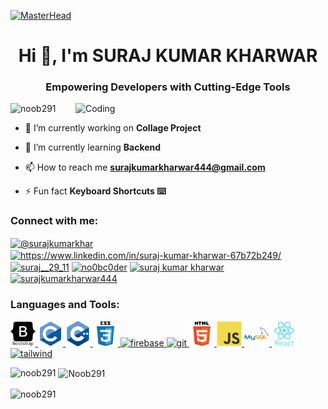 [![MasterHead](https://careers.dft.gov.uk/wp-content/uploads/2022/10/DVLA-Software-Developer-Blog-Banner.png)]()

<h1 align="center">Hi 👋, I'm SURAJ KUMAR KHARWAR</h1>
<h3 align="center">Empowering Developers with Cutting-Edge Tools</h3>


<img align="right" alt="Coding" width="400" src="https://media4.giphy.com/media/Rpl1sod1vCXK0L2SUN/giphy.gif?cid=ecf05e47cm16ehugftm799gd4faju7y42z8cato3f0iorxq7&ep=v1_gifs_related&rid=giphy.gif&ct=g">

<p align="left"> <img src="https://komarev.com/ghpvc/?username=noob291&label=Profile%20views&color=0e75b6&style=flat" alt="noob291" /> </p>

- 🔭 I’m currently working on **Collage Project**

- 🌱 I’m currently learning **Backend**

- 📫 How to reach me **surajkumarkharwar444@gmail.com**

- ⚡ Fun fact **Keyboard Shortcuts ⌨️**

<h3 align="left">Connect with me:</h3>
<p align="left">
<a href="https://twitter.com/@surajkumarkhar" target="blank"><img align="center" src="https://raw.githubusercontent.com/rahuldkjain/github-profile-readme-generator/master/src/images/icons/Social/twitter.svg" alt="@surajkumarkhar" height="30" width="40" /></a>
<a href="https://linkedin.com/in/https://www.linkedin.com/in/suraj-kumar-kharwar-67b72b249/" target="blank"><img align="center" src="https://raw.githubusercontent.com/rahuldkjain/github-profile-readme-generator/master/src/images/icons/Social/linked-in-alt.svg" alt="https://www.linkedin.com/in/suraj-kumar-kharwar-67b72b249/" height="30" width="40" /></a>
<a href="https://instagram.com/suraj__29_11" target="blank"><img align="center" src="https://raw.githubusercontent.com/rahuldkjain/github-profile-readme-generator/master/src/images/icons/Social/instagram.svg" alt="suraj__29_11" height="30" width="40" /></a>
<a href="https://www.codechef.com/users/no0bc0der" target="blank"><img align="center" src="https://cdn.jsdelivr.net/npm/simple-icons@3.1.0/icons/codechef.svg" alt="no0bc0der" height="30" width="40" /></a>
<a href="https://www.leetcode.com/suraj kumar kharwar" target="blank"><img align="center" src="https://raw.githubusercontent.com/rahuldkjain/github-profile-readme-generator/master/src/images/icons/Social/leet-code.svg" alt="suraj kumar kharwar" height="30" width="40" /></a>
<a href="https://auth.geeksforgeeks.org/user/surajkumarkharwar444" target="blank"><img align="center" src="https://raw.githubusercontent.com/rahuldkjain/github-profile-readme-generator/master/src/images/icons/Social/geeks-for-geeks.svg" alt="surajkumarkharwar444" height="30" width="40" /></a>
</p>

<h3 align="left">Languages and Tools:</h3>
<p align="left"> <a href="https://getbootstrap.com" target="_blank" rel="noreferrer"> <img src="https://raw.githubusercontent.com/devicons/devicon/master/icons/bootstrap/bootstrap-plain-wordmark.svg" alt="bootstrap" width="40" height="40"/> </a> <a href="https://www.cprogramming.com/" target="_blank" rel="noreferrer"> <img src="https://raw.githubusercontent.com/devicons/devicon/master/icons/c/c-original.svg" alt="c" width="40" height="40"/> </a> <a href="https://www.w3schools.com/cpp/" target="_blank" rel="noreferrer"> <img src="https://raw.githubusercontent.com/devicons/devicon/master/icons/cplusplus/cplusplus-original.svg" alt="cplusplus" width="40" height="40"/> </a> <a href="https://www.w3schools.com/css/" target="_blank" rel="noreferrer"> <img src="https://raw.githubusercontent.com/devicons/devicon/master/icons/css3/css3-original-wordmark.svg" alt="css3" width="40" height="40"/> </a> <a href="https://firebase.google.com/" target="_blank" rel="noreferrer"> <img src="https://www.vectorlogo.zone/logos/firebase/firebase-icon.svg" alt="firebase" width="40" height="40"/> </a> <a href="https://git-scm.com/" target="_blank" rel="noreferrer"> <img src="https://www.vectorlogo.zone/logos/git-scm/git-scm-icon.svg" alt="git" width="40" height="40"/> </a> <a href="https://www.w3.org/html/" target="_blank" rel="noreferrer"> <img src="https://raw.githubusercontent.com/devicons/devicon/master/icons/html5/html5-original-wordmark.svg" alt="html5" width="40" height="40"/> </a> <a href="https://developer.mozilla.org/en-US/docs/Web/JavaScript" target="_blank" rel="noreferrer"> <img src="https://raw.githubusercontent.com/devicons/devicon/master/icons/javascript/javascript-original.svg" alt="javascript" width="40" height="40"/> </a> <a href="https://www.mysql.com/" target="_blank" rel="noreferrer"> <img src="https://raw.githubusercontent.com/devicons/devicon/master/icons/mysql/mysql-original-wordmark.svg" alt="mysql" width="40" height="40"/> </a> <a href="https://reactjs.org/" target="_blank" rel="noreferrer"> <img src="https://raw.githubusercontent.com/devicons/devicon/master/icons/react/react-original-wordmark.svg" alt="react" width="40" height="40"/> </a> <a href="https://tailwindcss.com/" target="_blank" rel="noreferrer"> <img src="https://www.vectorlogo.zone/logos/tailwindcss/tailwindcss-icon.svg" alt="tailwind" width="40" height="40"/> </a> </p>

<p><img align="left" src="https://github-readme-stats.vercel.app/api/top-langs?username=noob291&show_icons=true&locale=en&layout=compact" alt="noob291" /></p>

<p>&nbsp;<img align="center" src="https://github-readme-stats.vercel.app/api?username=noob291&show_icons=true&locale=en" alt="Noob291" /></p>

<p><img align="center" src="https://github-readme-streak-stats.herokuapp.com/?user=noob291&" alt="noob291" /></p>
